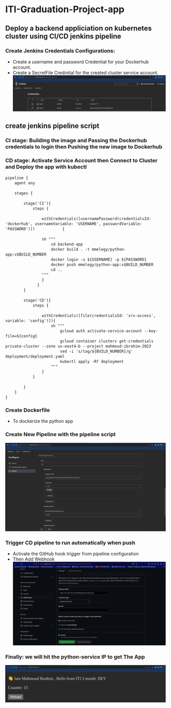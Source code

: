 # ITI-Graduation-Project-app
## Deploy a backend appliciation on kubernetes cluster using CI/CD jenkins pipeline 

### Create Jenkins Credentials Configurations:
 - Create a username and password Credential for your Dockerhub account.
 - Create a SecretFile Credintial for the created cluster service account.
![home_Page Image](./final-pictures/cred.png)

## create jenkins pipeline script
### CI stage: Building the image and Passing the Dockerhub credentials to login then Pushing the new image to Dockerhub
### CD stage: Activate Service Account then Connect to Cluster and Deploy the app with kubectl
```
pipeline {
    agent any

    stages {

        stage('CI'){
            steps {

                withCredentials([usernamePassword(credentialsId: 'dockerhub', usernameVariable: 'USERNAME', passwordVariable: 'PASSWORD')])            {

                sh """
                    cd backend-app
                    docker build . -t mmelegy/python-app:v$BUILD_NUMBER
                    docker login -u ${USERNAME} -p ${PASSWORD}
                    docker push mmelegy/python-app:v$BUILD_NUMBER
                    cd ..
                """
                }
              }
        }

        stage('CD'){
            steps {

                withCredentials([file(credentialsId: 'srv-access', variable: 'config')]){
                    sh """
                        gcloud auth activate-service-account --key-file=${config}
                        gcloud container clusters get-credentials private-cluster --zone us-east4-b --project mahmoud-ibrahim-2023
                        sed -i 's/tag/${BUILD_NUMBER}/g' deployment/deployment.yaml
                        kubectl apply -Rf deployment
                    """
                }
            }
 
        }
    }
}
```

### Create Dockerfile
- To dockerize the python app

### Create New Pipeline with the pipeline script
![home_Page Image](./final-pictures/pipeline.png)

### Trigger CD pipeline to run automatically when push
- Activate the GitHub hook trigger from pipeline configuration
- Then Add Webhook
![home_Page Image](./final-pictures/webhook.png)

### Finally: we will hit the python-service IP to get The App 
![home_Page Image](./final-pictures/app.png)
